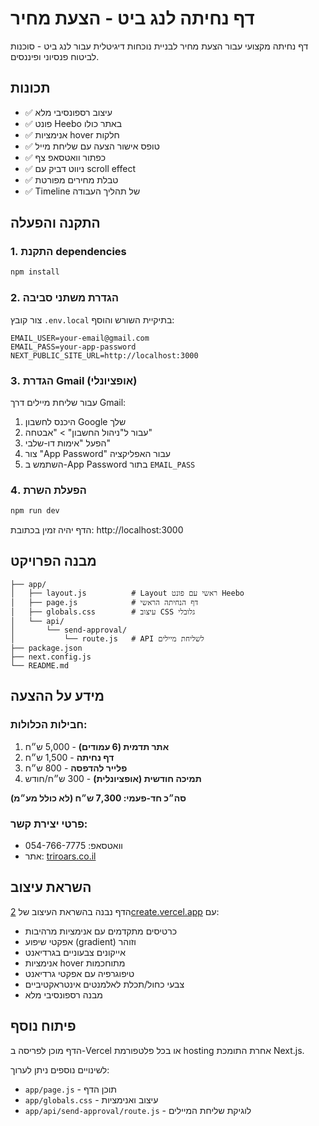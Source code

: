 # דף נחיתה לנג ביט - הצעת מחיר

דף נחיתה מקצועי עבור הצעת מחיר לבניית נוכחות דיגיטלית עבור לנג ביט - סוכנות לביטוח פנסיוני ופיננסים.

## תכונות

- ✅ עיצוב רספונסיבי מלא
- ✅ פונט Heebo באתר כולו
- ✅ אנימציות hover חלקות
- ✅ טופס אישור הצעה עם שליחת מייל
- ✅ כפתור וואטסאפ צף
- ✅ ניווט דביק עם scroll effect
- ✅ טבלת מחירים מפורטת
- ✅ Timeline של תהליך העבודה

## התקנה והפעלה

### 1. התקנת dependencies
```bash
npm install
```

### 2. הגדרת משתני סביבה
צור קובץ `.env.local` בתיקיית השורש והוסף:

```env
EMAIL_USER=your-email@gmail.com
EMAIL_PASS=your-app-password
NEXT_PUBLIC_SITE_URL=http://localhost:3000
```

### 3. הגדרת Gmail (אופציונלי)
עבור שליחת מיילים דרך Gmail:
1. היכנס לחשבון Google שלך
2. עבור ל"ניהול החשבון" > "אבטחה" 
3. הפעל "אימות דו-שלבי"
4. צור "App Password" עבור האפליקציה
5. השתמש ב-App Password בתור `EMAIL_PASS`

### 4. הפעלת השרת
```bash
npm run dev
```

הדף יהיה זמין בכתובת: http://localhost:3000

## מבנה הפרויקט

```
├── app/
│   ├── layout.js          # Layout ראשי עם פונט Heebo
│   ├── page.js            # דף הנחיתה הראשי
│   ├── globals.css        # עיצוב CSS גלובלי
│   └── api/
│       └── send-approval/
│           └── route.js   # API לשליחת מיילים
├── package.json
├── next.config.js
└── README.md
```

## מידע על ההצעה

### חבילות הכלולות:
1. **אתר תדמית (6 עמודים)** - 5,000 ש״ח
2. **דף נחיתה** - 1,500 ש״ח  
3. **פלייר להדפסה** - 800 ש״ח
4. **תמיכה חודשית (אופציונלית)** - 300 ש״ח/חודש

**סה״כ חד-פעמי: 7,300 ש״ח (לא כולל מע״מ)**

### פרטי יצירת קשר:
- וואטסאפ: 054-766-7775
- אתר: [triroars.co.il](https://triroars.co.il)

## השראת עיצוב

הדף נבנה בהשראת העיצוב של [2create.vercel.app](https://2create.vercel.app) עם:
- כרטיסים מתקדמים עם אנימציות מרהיבות
- אפקטי שיפוע (gradient) וזוהר
- אייקונים צבעוניים בגרדיאנט
- אנימציות hover מתוחכמות
- טיפוגרפיה עם אפקטי גרדיאנט
- צבעי כחול/תכלת לאלמנטים אינטראקטיביים
- מבנה רספונסיבי מלא

## פיתוח נוסף

הדף מוכן לפריסה ב-Vercel או בכל פלטפורמת hosting אחרת התומכת Next.js.

לשינויים נוספים ניתן לערוך:
- `app/page.js` - תוכן הדף
- `app/globals.css` - עיצוב ואנימציות  
- `app/api/send-approval/route.js` - לוגיקת שליחת המיילים 
